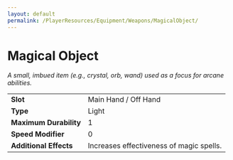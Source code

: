 ```yaml
---
layout: default
permalink: /PlayerResources/Equipment/Weapons/MagicalObject/
---
```

# Magical Object
*A small, imbued item (e.g., crystal, orb, wand) used as a focus for arcane abilities.*

| | |
| :--------------------- | :------------------------------------------------------ |
| **Slot** | Main Hand / Off Hand |
| **Type** | Light |
| **Maximum Durability** | 1 |
| **Speed Modifier** | 0 |
| **Additional Effects** | Increases effectiveness of magic spells. |